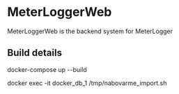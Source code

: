 # MeterLoggerWeb

MeterLoggerWeb is the backend system for MeterLogger

## Build details

docker-compose up --build

docker exec -it docker_db_1 /tmp/nabovarme_import.sh

